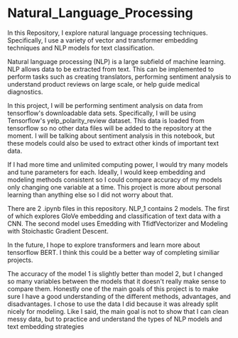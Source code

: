 # Natural_Language_Processing

In this Repository, I explore natural language processing techniques. Specifically, I use a variety of vector and transformer embedding techniques and NLP models for text classification.

Natural language processing (NLP) is a large subfield of machine learning. NLP allows data to be extracted from text. This can be implemented to perform tasks such as creating translators, performing sentiment analysis to understand product reviews on large scale, or help guide medical diagnostics.

In this project, I will be performing sentiment analysis on data from tensorflow's downloadable data sets. Specifically, I will be using Tensorflow's yelp_polarity_review dataset. This data is loaded from tensorflow so no other data files will be added to the repository at the moment. I will be talking about sentiment analysis in this notebook, but these models could also be used to extract other kinds of important text data.

If I had more time and unlimited computing power, I would try many models and tune parameters for each. Ideally, I would keep embedding and modeling methods consistent so I could compare accuracy of my models only changing one variable at a time. This project is more about personal learning than anything else so I did not worry about that.

There are 2 .ipynb files in this repository. NLP_1 contains 2 models. The first of which explores GloVe embedding and classification of text data with a CNN. The second model uses Emedding with TfidfVectorizer and Modeling with Stoichastic Gradient Descent. 

In the future, I hope to explore transformers and learn more about tensorflow BERT. I think this could be a better way of completing similiar projects.

The accuracy of the model 1 is slightly better than model 2, but I changed so many variables between the models that it doesn't really make sense to compare them. Honestly one of the main goals of this project is to make sure I have a good understanding of the different methods, advantages, and disadvantages. I chose to use the data I did because it was already split nicely for modeling. Like I said, the main goal is not to show that I can clean messy data, but to practice and understand the types of NLP models and text embedding strategies
